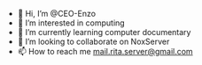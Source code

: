 - 👋 Hi, I’m @CEO-Enzo
- 👀 I’m interested in computing
- 🌱 I’m currently learning computer documentary
- 💞️ I’m looking to collaborate on NoxServer
- 📫 How to reach me mail.rita.server@gmail.com

<!---
CEO-Enzo/CEO-Enzo is a ✨ special ✨ repository because its `README.md` (this file) appears on your GitHub profile.
You can click the Preview link to take a look at your changes.
--->

